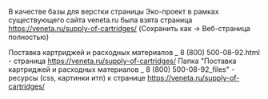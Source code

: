 В качестве базы для верстки страницы Эко-проект в рамках существующего сайта veneta.ru была взята страница https://veneta.ru/supply-of-cartridges/ (Сохранить как -> Веб-страница полностью)

Поставка картриджей и расходных материалов _ 8 (800) 500-08-92.html - страница https://veneta.ru/supply-of-cartridges/
Папка "Поставка картриджей и расходных материалов _ 8 (800) 500-08-92_files" - ресурсы (css, картинки итп) к странице https://veneta.ru/supply-of-cartridges/